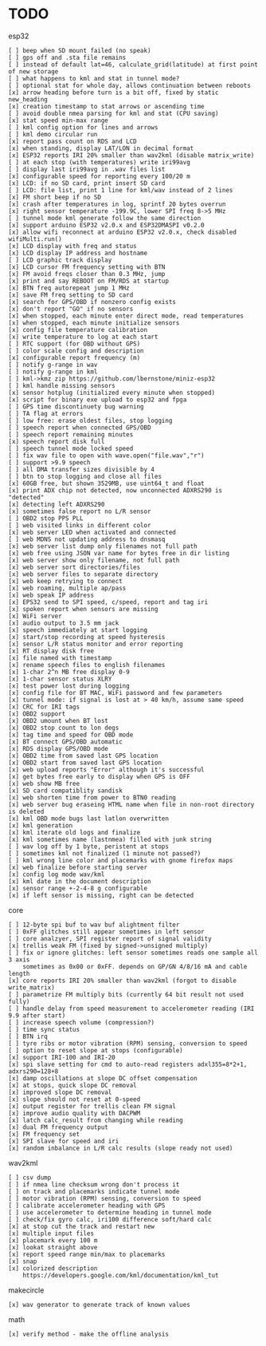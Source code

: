 # TODO

esp32

    [ ] beep when SD mount failed (no speak)
    [ ] gps off and .sta file remains
    [ ] instead of default lat=46, calculate_grid(latitude) at first point of new storage
    [ ] what happens to kml and stat in tunnel mode?
    [ ] optional stat for whole day, allows continuation between reboots
    [x] arrow heading before turn is a bit off, fixed by static new_heading
    [x] creation timestamp to stat arrows or ascending time
    [ ] avoid double nmea parsing for kml and stat (CPU saving)
    [x] stat speed min-max range
    [ ] kml config option for lines and arrows
    [ ] kml demo circular run
    [x] report pass count on RDS and LCD
    [x] when standing, display LAT/LON in decimal format
    [x] ESP32 reports IRI 20% smaller than wav2kml (disable matrix_write)
    [ ] at each stop (with temperatures) write iri99avg
    [ ] display last iri99avg in .wav files list
    [x] configurable speed for reporting every 100/20 m
    [x] LCD: if no SD card, print insert SD card
    [ ] LCD: file list, print 1 line for kml/wav instead of 2 lines
    [x] FM short beep if no SD
    [x] crash after temperatures in log, sprintf 20 bytes overrun
    [x] right sensor temperature -199.9C, lower SPI freq 8->5 MHz
    [ ] tunnel mode kml generate follow the same direction
    [x] support arduino ESP32 v2.0.x and ESP32DMASPI v0.2.0
    [x] allow wifi reconnect at arduino ESP32 v2.0.x, check disabled wifiMulti.run()
    [x] LCD display with freq and status
    [x] LCD display IP address and hostname
    [ ] LCD graphic track display
    [x] LCD cursor FM frequency setting with BTN
    [x] FM avoid freqs closer than 0.3 MHz, jump
    [x] print and say REBOOT on FM/RDS at startup
    [x] BTN freq autorepeat jump 1 MHz
    [x] save FM freq setting to SD card
    [x] search for GPS/OBD if nonzero config exists
    [x] don't report "GO" if no sensors
    [x] when stopped, each minute enter direct mode, read temperatures
    [x] when stopped, each minute initialize sensors
    [x] config file temperature calibration
    [x] write temperature to log at each start
    [ ] RTC support (for OBD without GPS)
    [ ] color scale config and description
    [x] configurable report frequency (m)
    [ ] notify g-range in wav
    [ ] notify g-range in kml
    [ ] kml->kmz zip https://github.com/lbernstone/miniz-esp32
    [ ] kml handle missing sensors
    [x] sensor hotplug (initialized every minute when stopped)
    [x] script for binary exe upload to esp32 and fpga
    [ ] GPS time discontinuety bug warning
    [ ] TA flag at errors
    [ ] low free: erase oldest files, stop logging
    [ ] speech report when connected GPS/OBD
    [ ] speech report remaining minutes
    [x] speech report disk full
    [ ] speech tunnel mode locked speed
    [ ] fix wav file to open with wave.open("file.wav","r")
    [ ] support >9.9 speech
    [ ] all DMA transfer sizes divisible by 4
    [ ] btn to stop logging and close all files
    [x] 60GB free, but shown 3529MB, use uint64_t and float
    [x] print ADX chip not detected, now unconnected ADXRS290 is "detected"
    [x] detecting left ADXRS290
    [x] sometimes false report no L/R sensor
    [ ] OBD2 stop PPS PLL
    [ ] web visited links in different color
    [x] web server LED when activated and connected
    [ ] web MDNS not updating address to dnsmasq
    [x] web server list dump only filenames not full path
    [x] web free using JSON var name for bytes free in dir listing
    [x] web server show only filename, not full path
    [x] web server sort directories/files
    [x] web server files to separate directory
    [x] web keep retrying to connect
    [x] web roaming, multiple ap/pass
    [x] web speak IP address
    [x] EPS32 send to SPI speed, c/speed, report and tag iri
    [x] spoken report when sensors are missing
    [x] WiFi server
    [x] audio output to 3.5 mm jack
    [x] speech immediately at start logging
    [x] start/stop recording at speed hysteresis
    [x] sensor L/R status monitor and error reporting
    [x] RT display disk free
    [x] file named with timestamp
    [x] rename speech files to english filenames
    [x] 1-char 2^n MB free display 0-9
    [x] 1-char sensor status XLRY
    [x] test power lost during logging
    [x] config file for BT MAC, WiFi password and few parameters
    [x] tunnel mode: if signal is lost at > 40 km/h, assume same speed
    [x] CRC for IRI tags
    [x] OBD2 support
    [x] OBD2 umount when BT lost
    [x] OBD2 stop count to lon degs
    [x] tag time and speed for OBD mode
    [x] BT connect GPS/OBD automatic
    [x] RDS display GPS/OBD mode
    [x] OBD2 time from saved last GPS location
    [x] OBD2 start from saved last GPS location
    [x] web upload reports "Error" although it's successful
    [x] get bytes free early to display when GPS is OFF
    [x] web show MB free
    [x] SD card compatiblity sandisk
    [x] web shorten time from power to BTN0 reading
    [x] web server bug eraseing HTML name when file in non-root directory is deleted
    [x] kml OBD mode bugs last latlon overwritten
    [x] kml generation
    [x] kml iterate old logs and finalize
    [x] kml sometimes name (lastnmea) filled with junk string
    [ ] wav log off by 1 byte, peristent at stops
    [ ] sometimes kml not finalized (1 minute not passed?)
    [ ] kml wrong line color and placemarks with gnome firefox maps
    [x] web finalize before starting server
    [x] config log mode wav/kml
    [x] kml date in the document description
    [x] sensor range +-2-4-8 g configurable
    [x] if left sensor is missing, right can be detected

core

    [ ] 12-byte spi buf to wav buf alightment filter
    [ ] 0xFF glitches still appear sometimes in left sensor
    [ ] core analzyer, SPI register report of signal validity
    [x] trellis weak FM (fixed by signed->unsigned multiply)
    [ ] fix or ignore glitches: left sensor sometimes reads one sample all 3 axis
        sometimes as 0x00 or 0xFF. depends on GP/GN 4/8/16 mA and cable length
    [x] core reports IRI 20% smaller than wav2kml (forgot to disable write_matrix)
    [ ] parametrize FM multiply bits (currently 64 bit result not used fully)
    [ ] handle delay from speed measurement to accelerometer reading (IRI 9.9 after start)
    [ ] increase speech volume (compression?)
    [ ] time sync status
    [ ] BTN irq
    [ ] tyre ribs or motor vibration (RPM) sensing, conversion to speed
    [ ] option to reset slope at stops (configurable)
    [x] support IRI-100 and IRI-20
    [x] spi slave setting for cmd to auto-read registers adxl355=8*2+1, adxrs290=128+8
    [x] damp oscillations at slope DC offset compensation
    [x] at stops, quick slope DC removal
    [x] improved slope DC removal
    [x] slope should not reset at 0-speed
    [x] output register for trellis clean FM signal
    [x] improve audio quality with DACPWM
    [x] latch calc_result from changing while reading
    [x] dual FM frequency output
    [x] FM frequency set
    [x] SPI slave for speed and iri
    [x] random inbalance in L/R calc results (slope ready not used)

wav2kml

    [ ] csv dump
    [ ] if nmea line checksum wrong don't process it
    [ ] on track and placemarks indicate tunnel mode
    [ ] motor vibration (RPM) sensing, conversion to speed
    [ ] calibrate accelerometer heading with GPS
    [ ] use accelerometer to determine heading in tunnel mode
    [ ] check/fix gyro calc, iri100 difference soft/hard calc
    [x] at stop cut the track and restart new
    [x] multiple input files
    [x] placemark every 100 m
    [x] lookat straight above
    [x] report speed range min/max to placemarks
    [x] snap
    [x] colorized description
        https://developers.google.com/kml/documentation/kml_tut

makecircle

    [x] wav generator to generate track of known values

math

    [x] verify method - make the offline analysis
